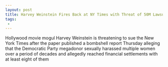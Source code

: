 ```yaml
---
layout: post
title: Harvey Weinstein Fires Back at NY Times with Threat of 50M Lawsuit
tags:
 -
---
```

Hollywood movie mogul Harvey Weinstein is threatening to sue the New York Times after the paper published a bombshell report Thursday alleging that the Democratic Party megadonor sexually harassed multiple women over a period of decades and allegedly reached financial settlements with at least eight of them
